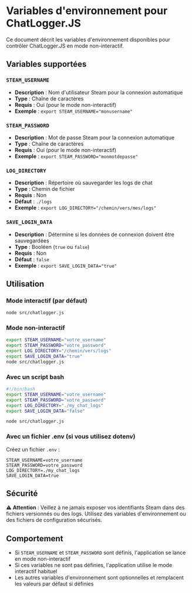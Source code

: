 # Variables d'environnement pour ChatLogger.JS

Ce document décrit les variables d'environnement disponibles pour contrôler ChatLogger.JS en mode non-interactif.

## Variables supportées

### `STEAM_USERNAME`
- **Description** : Nom d'utilisateur Steam pour la connexion automatique
- **Type** : Chaîne de caractères
- **Requis** : Oui (pour le mode non-interactif)
- **Exemple** : `export STEAM_USERNAME="monusername"`

### `STEAM_PASSWORD`
- **Description** : Mot de passe Steam pour la connexion automatique
- **Type** : Chaîne de caractères
- **Requis** : Oui (pour le mode non-interactif)
- **Exemple** : `export STEAM_PASSWORD="monmotdepasse"`

### `LOG_DIRECTORY`
- **Description** : Répertoire où sauvegarder les logs de chat
- **Type** : Chemin de fichier
- **Requis** : Non
- **Défaut** : `./logs`
- **Exemple** : `export LOG_DIRECTORY="/chemin/vers/mes/logs"`

### `SAVE_LOGIN_DATA`
- **Description** : Détermine si les données de connexion doivent être sauvegardées
- **Type** : Booléen (`true` ou `false`)
- **Requis** : Non
- **Défaut** : `false`
- **Exemple** : `export SAVE_LOGIN_DATA="true"`

## Utilisation

### Mode interactif (par défaut)
```bash
node src/chatlogger.js
```

### Mode non-interactif
```bash
export STEAM_USERNAME="votre_username"
export STEAM_PASSWORD="votre_password"
export LOG_DIRECTORY="/chemin/vers/logs"
export SAVE_LOGIN_DATA="true"
node src/chatlogger.js
```

### Avec un script bash
```bash
#!/bin/bash
export STEAM_USERNAME="votre_username"
export STEAM_PASSWORD="votre_password"
export LOG_DIRECTORY="./my_chat_logs"
export SAVE_LOGIN_DATA="false"

node src/chatlogger.js
```

### Avec un fichier .env (si vous utilisez dotenv)
Créez un fichier `.env` :
```
STEAM_USERNAME=votre_username
STEAM_PASSWORD=votre_password
LOG_DIRECTORY=./my_chat_logs
SAVE_LOGIN_DATA=true
```

## Sécurité

⚠️ **Attention** : Veillez à ne jamais exposer vos identifiants Steam dans des fichiers versionnés ou des logs. Utilisez des variables d'environnement ou des fichiers de configuration sécurisés.

## Comportement

- Si `STEAM_USERNAME` et `STEAM_PASSWORD` sont définis, l'application se lance en mode non-interactif
- Si ces variables ne sont pas définies, l'application utilise le mode interactif habituel
- Les autres variables d'environnement sont optionnelles et remplacent les valeurs par défaut si définies
